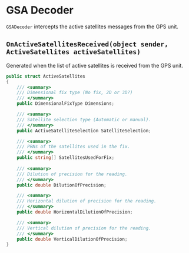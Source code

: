 # GSA Decoder

`GSADecoder` intercepts the active satellites messages from the GPS unit.

## `OnActiveSatellitesReceived(object sender, ActiveSatellites activeSatellites)`

Generated when the list of active satellites is received from the GPS unit.

```csharp
public struct ActiveSatellites
{
    /// <summary>
    /// Dimensional fix type (No fix, 2D or 3D?)
    /// </summary>
    public DimensionalFixType Dimensions;

    /// <summary>
    /// Satellite selection type (Automatic or manual).
    /// </summary>
    public ActiveSatelliteSelection SatelliteSelection;

    /// <summary>
    /// PRNs of the satellites used in the fix.
    /// </summary>
    public string[] SatellitesUsedForFix;
    
    /// <summary>
    /// Dilution of precision for the reading.
    /// </summary>
    public double DilutionOfPrecision;

    /// <summary>
    /// Horizontal dilution of precision for the reading.
    /// </summary>
    public double HorizontalDilutionOfPrecision;

    /// <summary>
    /// Vertical dilution of precision for the reading.
    /// </summary>
    public double VerticalDilutionOfPrecision;
}
```

